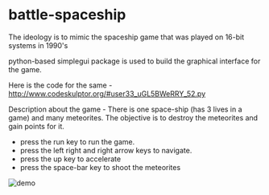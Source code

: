 # battle-spaceship
The ideology is to mimic the spaceship game that was played on 16-bit systems in 1990's

python-based simplegui package is used to build the graphical interface for the game.

Here is the code for the same -
http://www.codeskulptor.org/#user33_uGL5BWeRRY_52.py

Description about the game - 
There is one space-ship (has 3 lives in a game) and many meteorites. The objective is to destroy the meteorites and gain points for it.

- press the run key to run the game.
- press the left right and right arrow keys to navigate.
- press the up key to accelerate
- press the space-bar key to shoot the meteorites

![demo](https://user-images.githubusercontent.com/3437596/27513731-b0c9f716-598f-11e7-8b77-25a776ee6b7b.png)
